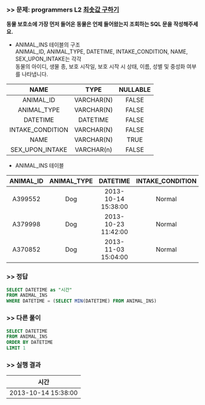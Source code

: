 ### >> 문제: programmers L2 [최솟값 구하기](https://programmers.co.kr/learn/courses/30/lessons/59038)
**동물 보호소에 가장 먼저 들어온 동물은 언제 들어왔는지 조회하는 SQL 문을 작성해주세요.**

* ANIMAL_INS 테이블의 구조  
ANIMAL_ID, ANIMAL_TYPE, DATETIME, INTAKE_CONDITION, NAME, SEX_UPON_INTAKE는 각각  
동물의 아이디, 생물 종, 보호 시작일, 보호 시작 시 상태, 이름, 성별 및 중성화 여부를 나타냅니다.  

|NAME|TYPE|NULLABLE|
|:---:|:---:|:---:|
|ANIMAL_ID|VARCHAR(N)|FALSE| 
|ANIMAL_TYPE|VARCHAR(N)|FALSE|
|DATETIME|DATETIME|FALSE|
|INTAKE_CONDITION|VARCHAR(N)|FALSE|
|NAME|VARCHAR(N)|TRUE|
|SEX_UPON_INTAKE|VARCHAR(n)|FALSE|

* ANIMAL_INS 테이블

|ANIMAL_ID|ANIMAL_TYPE|DATETIME|INTAKE_CONDITION|NAME|SEX_UPON_INTAKE|
|:-:|:-:|:-:|:-:|:-:|:-:|
|A399552|Dog|2013-10-14 15:38:00|Normal|Jack|Neutered|Male|
|A379998|Dog|2013-10-23 11:42:00|Normal|Disciple|Intact|Male|
|A370852|Dog|2013-11-03 15:04:00|Normal|Katie|Spayed|Female|

### >> 정답
```sql
SELECT DATETIME as "시간"
FROM ANIMAL_INS
WHERE DATETIME = (SELECT MIN(DATETIME) FROM ANIMAL_INS)
```

### >> 다른 풀이
```sql
SELECT DATETIME
FROM ANIMAL_INS
ORDER BY DATETIME
LIMIT 1
```

### >> 실행 결과
|시간|
|:-:|
|2013-10-14 15:38:00|


